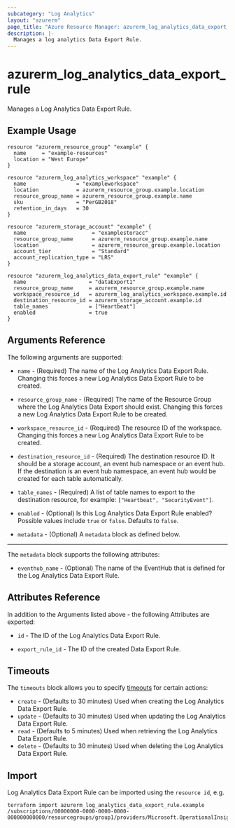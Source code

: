 ```yaml
---
subcategory: "Log Analytics"
layout: "azurerm"
page_title: "Azure Resource Manager: azurerm_log_analytics_data_export_rule"
description: |-
  Manages a log analytics Data Export Rule.
---
```


# azurerm_log_analytics_data_export_rule

Manages a Log Analytics Data Export Rule.

## Example Usage

```hcl
resource "azurerm_resource_group" "example" {
  name     = "example-resources"
  location = "West Europe"
}

resource "azurerm_log_analytics_workspace" "example" {
  name                = "exampleworkspace"
  location            = azurerm_resource_group.example.location
  resource_group_name = azurerm_resource_group.example.name
  sku                 = "PerGB2018"
  retention_in_days   = 30
}

resource "azurerm_storage_account" "example" {
  name                     = "examplestoracc"
  resource_group_name      = azurerm_resource_group.example.name
  location                 = azurerm_resource_group.example.location
  account_tier             = "Standard"
  account_replication_type = "LRS"
}

resource "azurerm_log_analytics_data_export_rule" "example" {
  name                    = "dataExport1"
  resource_group_name     = azurerm_resource_group.example.name
  workspace_resource_id   = azurerm_log_analytics_workspace.example.id
  destination_resource_id = azurerm_storage_account.example.id
  table_names             = ["Heartbeat"]
  enabled                 = true
}
```

## Arguments Reference

The following arguments are supported:

* `name` - (Required) The name of the Log Analytics Data Export Rule. Changing this forces a new Log Analytics Data Export Rule to be created.

* `resource_group_name` - (Required) The name of the Resource Group where the Log Analytics Data Export should exist. Changing this forces a new Log Analytics Data Export Rule to be created.

* `workspace_resource_id` - (Required) The resource ID of the workspace. Changing this forces a new Log Analytics Data Export Rule to be created.

* `destination_resource_id` - (Required) The destination resource ID. It should be a storage account, an event hub namespace or an event hub. If the destination is an event hub namespace, an event hub would be created for each table automatically.

* `table_names` - (Required) A list of table names to export to the destination resource, for example: `["Heartbeat", "SecurityEvent"]`.

* `enabled` - (Optional) Is this Log Analytics Data Export Rule enabled? Possible values include `true` or `false`. Defaults to `false`.

* `metadata` - (Optional) A `metadata` block as defined below.

---

The `metadata` block supports the following attributes:

* `eventhub_name` - (Optional) The name of the EventHub that is defined for the Log Analytics Data Export Rule.

## Attributes Reference

In addition to the Arguments listed above - the following Attributes are exported: 

* `id` - The ID of the Log Analytics Data Export Rule.

* `export_rule_id` - The ID of the created Data Export Rule.

## Timeouts

The `timeouts` block allows you to specify [timeouts](https://www.terraform.io/docs/configuration/resources.html#timeouts) for certain actions:

* `create` - (Defaults to 30 minutes) Used when creating the Log Analytics Data Export Rule.
* `update` - (Defaults to 30 minutes) Used when updating the Log Analytics Data Export Rule.
* `read` - (Defaults to 5 minutes) Used when retrieving the Log Analytics Data Export Rule.
* `delete` - (Defaults to 30 minutes) Used when deleting the Log Analytics Data Export Rule.

## Import

Log Analytics Data Export Rule can be imported using the `resource id`, e.g.

```shell
terraform import azurerm_log_analytics_data_export_rule.example /subscriptions/00000000-0000-0000-0000-000000000000/resourcegroups/group1/providers/Microsoft.OperationalInsights/workspaces/workspace1/dataExports/dataExport1
```
